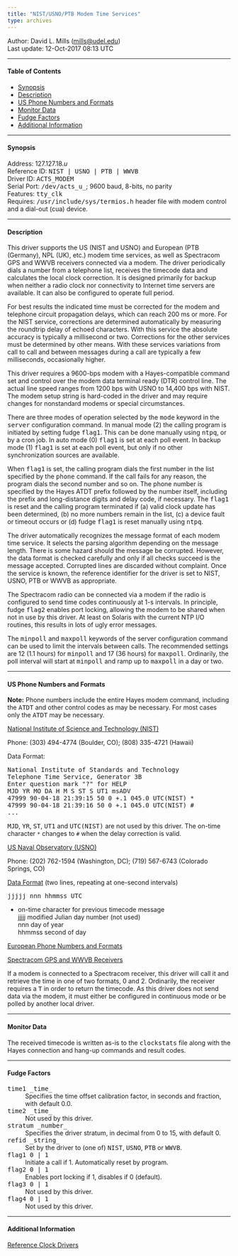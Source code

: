 ```yaml
---
title: "NIST/USNO/PTB Modem Time Services"
type: archives
---
```


Author: David L. Mills (mills@udel.edu)  
Last update: 12-Oct-2017 08:13 UTC

* * *

#### Table of Contents

*   [Synopsis](/archives/drivers/driver18/#synopsis)
*   [Description](/archives/drivers/driver18/#description)
*   [US Phone Numbers and Formats](/archives/drivers/driver18/#us-phone-numbers-and-formats)
*   [Monitor Data](/archives/drivers/driver18/#monitor-data)
*   [Fudge Factors](/archives/drivers/driver18/#fudge-factors)
*   [Additional Information](/archives/drivers/driver18/#additional-information)

* * *

#### Synopsis

Address: 127.127.18._u_  
Reference ID: <tt>NIST | USNO | PTB | WWVB</tt>  
Driver ID: <tt>ACTS_MODEM</tt>  
Serial Port: <tt>/dev/acts_u_</tt>; 9600 baud, 8-bits, no parity  
Features: <tt>tty_clk</tt>  
Requires: <tt>/usr/include/sys/termios.h</tt> header file with modem control and a dial-out (cua) device.

* * *

#### Description

This driver supports the US (NIST and USNO) and European (PTB (Germany), NPL (UK), etc.) modem time services, as well as Spectracom GPS and WWVB receivers connected via a modem. The driver periodically dials a number from a telephone list, receives the timecode data and calculates the local clock correction. It is designed primarily for backup when neither a radio clock nor connectivity to Internet time servers are available. It can also be configured to operate full period.

For best results the indicated time must be corrected for the modem and telephone circuit propagation delays, which can reach 200 ms or more. For the NIST service, corrections are determined automatically by measuring the roundtrip delay of echoed characters. With this service the absolute accuracy is typically a millisecond or two. Corrections for the other services must be determined by other means. With these services variations from call to call and between messages during a call are typically a few milliseconds, occasionally higher.

This driver requires a 9600-bps modem with a Hayes-compatible command set and control over the modem data terminal ready (DTR) control line. The actual line speed ranges from 1200 bps with USNO to 14,400 bps with NIST. The modem setup string is hard-coded in the driver and may require changes for nonstandard modems or special circumstances.

There are three modes of operation selected by the <tt>mode</tt> keyword in the <tt>server</tt> configuration command. In manual mode (2) the calling program is initiated by setting fudge <tt>flag1</tt>. This can be done manually using <tt>ntpq</tt>, or by a cron job. In auto mode (0) <tt>flag1</tt> is set at each poll event. In backup mode (1) <tt>flag1</tt> is set at each poll event, but only if no other synchronization sources are available.

When <tt>flag1</tt> is set, the calling program dials the first number in the list specified by the <tt>phone</tt> command. If the call fails for any reason, the program dials the second number and so on. The phone number is specified by the Hayes ATDT prefix followed by the number itself, including the prefix and long-distance digits and delay code, if necessary. The <tt>flag1</tt> is reset and the calling program terminated if (a) valid clock update has been determined, (b) no more numbers remain in the list, (c) a device fault or timeout occurs or (d) fudge <tt>flag1</tt> is reset manually using <tt>ntpq</tt>.

The driver automatically recognizes the message format of each modem time service. It selects the parsing algorithm depending on the message length. There is some hazard should the message be corrupted. However, the data format is checked carefully and only if all checks succeed is the message accepted. Corrupted lines are discarded without complaint. Once the service is known, the reference identifier for the driver is set to NIST, USNO, PTB or WWVB as appropriate.

The Spectracom radio can be connected via a modem if the radio is configured to send time codes continuously at 1-s intervals. In principle, fudge <tt>flag2</tt> enables port locking, allowing the modem to be shared when not in use by this driver. At least on Solaris with the current NTP I/O routines, this results in lots of ugly error messages.

The <tt>minpoll</tt> and <tt>maxpoll</tt> keywords of the server configuration command can be used to limit the intervals between calls. The recommended settings are 12 (1.1 hours) for <tt>minpoll</tt> and 17 (36 hours) for <tt>maxpoll</tt>. Ordinarily, the poll interval will start at <tt>minpoll</tt> and ramp up to <tt>maxpoll</tt> in a day or two.

* * *

#### US Phone Numbers and Formats

**Note:** Phone numbers include the entire Hayes modem command, including the <tt>ATDT</tt> and other control codes as may be necessary. For most cases only the <tt>ATDT</tt> may be necessary.

[National Institute of Science and Technology (NIST)](https://www.nist.gov/time-distribution/automated-computer-time-service-acts)

Phone: (303) 494-4774 (Boulder, CO); (808) 335-4721 (Hawaii)

Data Format:

<tt>National Institute of Standards and Technology  
Telephone Time Service, Generator 3B  
Enter question mark "?" for HELP  
MJD YR MO DA H M S ST S UT1 msADV <OTM>  
47999 90-04-18 21:39:15 50 0 +.1 045.0 UTC(NIST) *  
47999 90-04-18 21:39:16 50 0 +.1 045.0 UTC(NIST) #  
...</tt>

<tt>MJD</tt>, <tt>YR</tt>, <tt>ST</tt>, <tt>UT1</tt> and <tt>UTC(NIST)</tt> are not used by this driver. The <tt><OTM></tt> on-time character `*` changes to `#` when the delay correction is valid.

[US Naval Observatory (USNO)](https://www.usno.navy.mil/)

Phone: (202) 762-1594 (Washington, DC); (719) 567-6743 (Colorado Springs, CO)

[Data Format](https://www.usno.navy.mil/USNO/time/telephone-time) (two lines, repeating at one-second intervals)

<tt>jjjjj nnn hhmmss UTC</tt>

* on-time character for previous timecode message  
jjjjj modified Julian day number (not used)  
nnn day of year  
hhmmss second of day

[European Phone Numbers and Formats](/archives/drivers/tf582_4)

[Spectracom GPS and WWVB Receivers](http://www.spectracomcorp.com)

If a modem is connected to a Spectracom receiver, this driver will call it and retrieve the time in one of two formats, 0 and 2. Ordinarily, the receiver requires a <tt>T</tt> in order to return the timecode. As this driver does not send data via the modem, it must either be configured in continuous mode or be polled by another local driver.

* * *

#### Monitor Data

The received timecode is written as-is to the <tt>clockstats</tt> file along with the Hayes connection and hang-up commands and result codes.

* * *

#### Fudge Factors

<dl>

<dt><tt>time1 _time_</tt></dt>

<dd>Specifies the time offset calibration factor, in seconds and fraction, with default 0.0.</dd>

<dt><tt>time2 _time_</tt></dt>

<dd>Not used by this driver.</dd>

<dt><tt>stratum _number_</tt></dt>

<dd>Specifies the driver stratum, in decimal from 0 to 15, with default 0.</dd>

<dt><tt>refid _string_</tt></dt>

<dd>Set by the driver to (one of) <tt>NIST</tt>, <tt>USNO</tt>, <tt>PTB</tt> or <tt>WWVB</tt>.</dd>

<dt><tt>flag1 0 | 1</tt></dt>

<dd>Initiate a call if 1. Automatically reset by program.</dd>

<dt><tt>flag2 0 | 1</tt></dt>

<dd>Enables port locking if 1, disables if 0 (default).</dd>

<dt><tt>flag3 0 | 1</tt></dt>

<dd>Not used by this driver.</dd>

<dt><tt>flag4 0 | 1</tt></dt>

<dd>Not used by this driver.</dd>

</dl>

* * *

#### Additional Information

[Reference Clock Drivers](/archives/4.2.8-series/refclock) 
